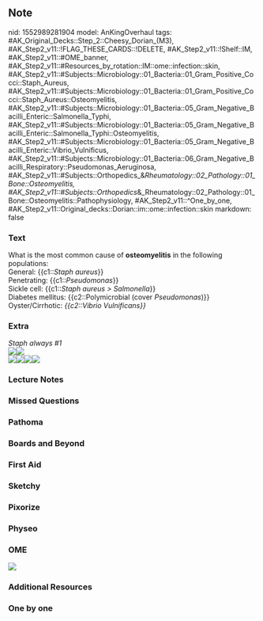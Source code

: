 ## Note
nid: 1552989281904
model: AnKingOverhaul
tags: #AK_Original_Decks::Step_2::Cheesy_Dorian_(M3), #AK_Step2_v11::!FLAG_THESE_CARDS::!DELETE, #AK_Step2_v11::!Shelf::IM, #AK_Step2_v11::#OME_banner, #AK_Step2_v11::#Resources_by_rotation::IM::ome::infection::skin, #AK_Step2_v11::#Subjects::Microbiology::01_Bacteria::01_Gram_Positive_Cocci::Staph_Aureus, #AK_Step2_v11::#Subjects::Microbiology::01_Bacteria::01_Gram_Positive_Cocci::Staph_Aureus::Osteomyelitis, #AK_Step2_v11::#Subjects::Microbiology::01_Bacteria::05_Gram_Negative_Bacilli_Enteric::Salmonella_Typhi, #AK_Step2_v11::#Subjects::Microbiology::01_Bacteria::05_Gram_Negative_Bacilli_Enteric::Salmonella_Typhi::Osteomyelitis, #AK_Step2_v11::#Subjects::Microbiology::01_Bacteria::05_Gram_Negative_Bacilli_Enteric::Vibrio_Vulnificus, #AK_Step2_v11::#Subjects::Microbiology::01_Bacteria::06_Gram_Negative_Bacilli_Respiratory::Pseudomonas_Aeruginosa, #AK_Step2_v11::#Subjects::Orthopedics_&_Rheumatology::02_Pathology::01_Bone::Osteomyelitis, #AK_Step2_v11::#Subjects::Orthopedics_&_Rheumatology::02_Pathology::01_Bone::Osteomyelitis::Pathophysiology, #AK_Step2_v11::^One_by_one, #AK_Step2_v11::Original_decks::Dorian::im::ome::infection::skin
markdown: false

### Text
<div>
  What is the most common cause of <b>osteomyelitis</b> in the
  following populations:
</div>
<div>
  General: {{c1::<i>Staph aureus</i>}}
</div>
<div>
  Penetrating: {{c1::<i>Pseudomonas</i>}}
</div>
<div>
  Sickle cell: {{c1::<i>Staph aureus > Salmonella</i>}}
</div>
<div>
  Diabetes mellitus: {{c2::Polymicrobial (cover
  <i>Pseudomonas</i>)}}
</div>
<div>
  Oyster/Cirrhotic: <i>{{c2::Vibrio Vulnificans}}</i>
</div>

### Extra
<div>
  <i>Staph always #1</i>
</div>
<div>
  <i><img src="paste-35729832935837.jpg"></i><i><img src=
  "paste-19018115186691.jpg"></i>
</div>
<div>
  <i><img src="paste-983002049937411.jpg"><img src=
  "Screen%20Shot%202017-01-22%20at%203.18.48%20PM.jpg"><img src=
  "paste-7237019894203.jpg"><img src=
  "paste-2085275341684737.jpg"></i>
</div>

### Lecture Notes


### Missed Questions


### Pathoma


### Boards and Beyond


### First Aid


### Sketchy


### Pixorize


### Physeo


### OME
<div class="ome-widget">
  <a href="https://onlinemeded.org?ref=anki"><img src=
  "_OME_AnkiFlashcards_General_7.png"></a>
</div>

### Additional Resources


### One by one

